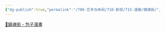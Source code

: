 ```yaml
---
{"dg-publish":true,"permalink":"/700-艺术与休闲/710-影视/715-漫画/镇魂街/","tags":["追剧/漫画"],"noteIcon":""}
---
```


[🍲鎮魂街 - 包子漫畫](https://www.baozimh.com/comic/zhenhunjie-xuchen)